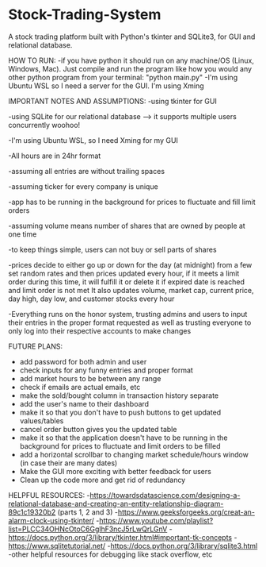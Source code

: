 # Stock-Trading-System
A stock trading platform built with Python's tkinter and SQLite3, for GUI and relational database.


HOW TO RUN:
-if you have python it should run on any machine/OS (Linux, Windows, Mac). 
 Just compile and run the program like how you would any other python program from your terminal: "python main.py"
-I'm using Ubuntu WSL so I need a server for the GUI. I'm using Xming


IMPORTANT NOTES AND ASSUMPTIONS:
-using tkinter for GUI 

-using SQLite for our relational database --> it supports multiple users concurrently woohoo!

-I'm using Ubuntu WSL, so I need Xming for my GUI

-All hours are in 24hr format

-assuming all entries are without trailing spaces

-assuming ticker for every company is unique

-app has to be running in the background for prices to fluctuate and fill limit orders

-assuming volume means number of shares that are owned by people at one time

-to keep things simple, users can not buy or sell parts of shares

-prices decide to either go up or down for the day (at midnight) from a few set random rates
 and then prices updated every hour, if it meets a limit order during this time, it will fulfill it
 or delete it if expired date is reached and limit order is not met
 It also updates volume, market cap, current price, day high, day low, and customer stocks every hour

-Everything runs on the honor system, trusting admins and users to input their entries in the proper format requested
 as well as trusting everyone to only log into their respective accounts to make changes


FUTURE PLANS:
- add password for both admin and user
- check inputs for any funny entries and proper format
- add market hours to be between any range
- check if emails are actual emails, etc
- make the sold/bought column in transaction history separate
- add the user's name to their dashboard
- make it so that you don't have to push buttons to get updated values/tables
- cancel order button gives you the updated table
- make it so that the application doesn't have to be running in the background for prices to fluctuate and limit orders to be filled
- add a horizontal scrollbar to changing market schedule/hours window (in case their are many dates)
- Make the GUI more exciting with better feedback for users
- Clean up the code more and get rid of redundancy


HELPFUL RESOURCES:
-https://towardsdatascience.com/designing-a-relational-database-and-creating-an-entity-relationship-diagram-89c1c19320b2 (parts 1, 2 and 3)
-https://www.geeksforgeeks.org/creat-an-alarm-clock-using-tkinter/
-https://www.youtube.com/playlist?list=PLCC34OHNcOtoC6GglhF3ncJ5rLwQrLGnV
-https://docs.python.org/3/library/tkinter.html#important-tk-concepts
-https://www.sqlitetutorial.net/
-https://docs.python.org/3/library/sqlite3.html
-other helpful resources for debugging like stack overflow, etc
